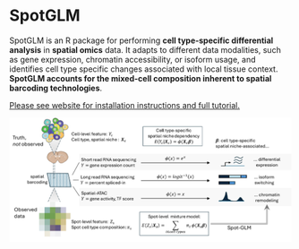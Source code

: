 # SpotGLM
SpotGLM is an R package for performing **cell type-specific differential analysis**
in **spatial omics** data. It adapts to different data modalities, such as 
gene expression, chromatin accessibility, or isoform usage, and identifies
cell type specific changes associated with local tissue context.
**SpotGLM accounts for the mixed-cell composition inherent to spatial barcoding technologies**.

[Please see website for installation instructions and full tutorial.](https://kaishumason.github.io/SpotGLM/)

![Schematic of SpotGLM Analysis Framework](man/figures/schematic.png)
